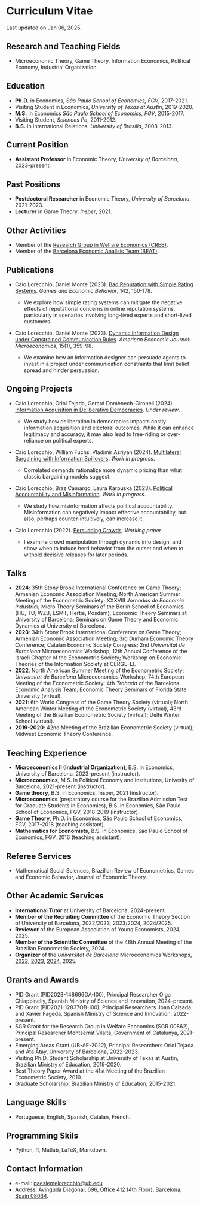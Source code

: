 
# Curriculum Vitae
Last updated on Jan 06, 2025.

## Research and Teaching Fields
* Microeconomic Theory, Game Theory, Information Economics, Political Economy, Industrial Organization.

## Education
* **Ph.D.** in Economics, *São Paulo School of Economics, FGV*, 2017-2021.
* Visiting Student in Economics, *University of Texas at Austin*, 2019-2020.
* **M.S.** in Economics *São Paulo School of Economics, FGV*, 2015-2017.
* Visiting Student, *Sciences Po*, 2011-2012.
* **B.S.** in International Relations, *University of Brasília*, 2008-2013.

## Current Position
* **Assistant Professor** in Economic Theory, *University of Barcelona*, 2023-present.
  
## Past Positions
* **Postdoctoral Researcher** in Economic Theory, *University of Barcelona*, 2021-2023.
* **Lecturer** in Game Theory, *Insper*, 2021.

## Other Activities
* Member of the [Research Group in Welfare Economics (CREB)](https://sites.google.com/view/crebwebpage/homepage/). 
* Member of the [Barcelona Economic Analisis Team (BEAT)](https://www.ub.edu/beat/).

## Publications
* Caio Lorecchio, Daniel Monte (2023). [Bad Reputation with Simple Rating Systems](https://caiolorecchio.github.io/publication/bad-reputation-simple-rating-systems/). *Games and Economic Behavior*, 142, 150-178.
  * We explore how simple rating systems can mitigate the negative effects of reputational concerns in online reputation systems, particularly in scenarios involving long-lived experts and short-lived customers.
  
* Caio Lorecchio, Daniel Monte (2023). [Dynamic Information Design under Constrained Communication Rules](https://caiolorecchio.github.io/publication/dynamic-information-design-constrained-communication-rules/). *American Economic Journal: Microeconomics*, 15(1), 359-98.
  * We examine how an information designer can persuade agents to invest in a project under communication constraints that limit belief spread and hinder persuasion.

## Ongoing Projects
* Caio Lorecchio, Oriol Tejada, Gerard Domènech-Gironell (2024). [Information Acquisition in Deliberative Democracies](https://caiolorecchio.github.io/publication/information-acquisition-deliberative-democracies/). *Under review*.
  * We study how deliberation in democracies impacts costly information acquisition and electoral outcomes. While it can enhance legitimacy and accuracy, it may also lead to free-riding or over-reliance on political experts.
  
* Caio Lorecchio, William Fuchs, Vladimir Asriyan (2024). [Multilateral Bargaining with Information Spillovers](https://caiolorecchio.github.io/publication/multilateral-bargaining-information-spillovers/). *Work in progress*.
  * Correlated demands rationalize more dynamic pricing than what classic bargaining models suggest.
  
* Caio Lorecchio, Braz Camargo, Laura Karpuska (2023). [Political Accountability and Misinformation](https://caiolorecchio.github.io/publication/political-accountability-and-misinformation/). *Work in progress*.
  * We study how misinformation affects political accountability. Misinformation can negatively impact effective accountability, but also, perhaps counter-intuitively, can increase it.
  
* Caio Lorecchio (2022). [Persuading Crowds](https://caiolorecchio.github.io/publication/persuading-crowds/). *Working paper*.
  * I examine crowd manipulation through dynamic info design, and show when to induce herd behavior from the outset and when to withold decisive releases for later periods.

## Talks
* **2024**: 35th Stony Brook International Conference on Game Theory; Armenian Economic Association Meeting; North American Summer Meeting of the Econometric Society; XXXVIII *Jornadas de Economia Industrial*; Micro Theory Seminars of the Berlin School of Economics (HU, TU, WZB, ESMT, Hertie, Posdam); Economic Theory Seminars at University of Barcelona; Seminars on Game Theory and Economic Dynamics at University of Barcelona.
* **2023**: 34th Stony Brook International Conference on Game Theory; Armenian Economic Association Meeting; 3rd Durham Economic Theory Conference; Catalan Economic Society Congress; 2nd *Universitat de Barcelona* Microeconomics Workshop; 12th Annual Conference of the Israeli Chapter of the Econometric Society; Workshop on Economic Theories of the Information Society at CERGE-EI.  
* **2022**: North American Summer Meeting of the Econometric Society; *Universitat de Barcelona* Microeconomics Workshop; 74th European Meeting of the Econometric Society; 4th *Trobada* of the Barcelona Economic Analysis Team; Economic Theory Seminars of Florida State University (virtual). 
* **2021**: 6th World Congress of the Game Theory Society (virtual); North American Winter Meeting of the Econometric Society (virtual), 43rd Meeting of the Brazilian Econometric Society (virtual); Delhi Winter School (virtual).
* **2019-2020**: 42nd Meeting of the Brazilian Econometric Society (virtual); Midwest Economic Theory Conference.

## Teaching Experience
* **Microeconomics II (Industrial Organization)**, B.S. in Economics, University of Barcelona, 2023-present (instructor).
* **Microeconomics**, M.S. in Political Economy and Institutions, Univesity of Barcelona, 2021-present (instructor).
* **Game theory**, B.S. in Economics, Insper, 2021 (instructor). 
* **Microeconomics** (preparatory course for the Brazilian Admission Test for Graduate Students in Economics), B.S. in Economics, São Paulo School of Economics, FGV, 2018-2019 (instructor).
* **Game Theory**, Ph.D. in Economics, São Paulo School of Economics, FGV, 2017-2018 (teaching assistant).
* **Mathematics for Economists**, B.S. in Economics, São Paulo School of Economics, FGV, 2016 (teaching assistant).

## Referee Services
* Mathematical Social Sciences, Brazilian Review of Econometrics, Games and Economic Behavior, Journal of Economic Theory. 

## Other Academic Services
* **International Tutor** at University of Barcelona, 2024-present.
* **Member of the Recruiting Committee** of the Economic Theory Section of University of Barcelona, 2022/2023, 2023/2024, 2024/2025.
* **Reviewer** of the European Association of Young Economists, 2024, 2025.
* **Member of the Scientific Committee** of the 46th Annual Meeting of the Brazilian Econometric Society, 2024.
* **Organizer** of the *Universitat de Barcelona* Microeconomics Workshops, [2022](https://sites.google.com/view/ubmicroworkshop/home), [2023](https://sites.google.com/view/ubmicroworkshop-2/home), [2024](https://sites.google.com/view/ubmicroworkshop-3/home), 2025.


## Grants and Awards
* PID Grant (PID2023-148696OA-I00), Principal Researcher Olga Chiappinelly, Spanish Ministry of Science and Innovation, 2024-present. 
* PID Grant (PID2021-12837OB-I00), Principal Researchers Joan Calzada and Xavier Fageda, Spanish Ministry of Science and Innovation, 2022-present.
* SGR Grant for the Research Group in Welfare Economics (SGR 00862), Principal Researcher Montserrat Vilalta, Government of Catalunya, 2021-present.
* Emerging Areas Grant (UB-AE-2022), Principal Researchers Oriol Tejada and Ata Atay, University of Barcelona, 2022-2023. 
* Visiting Ph.D. Student Scholarship at University of Texas at Austin, Brazilian Ministry of Education, 2019-2020.
* Best Theory Paper Award at the 41st Meeting of the Brazilian Econometric Society, 2019.
* Graduate Scholarship, Brazilian Ministry of Education, 2015-2021. 

## Language Skills
* Portuguese, English, Spanish, Catalan, French. 

## Programming Skils
* Python, R, Matlab, LaTeX, Markdown. 

## Contact Information
* e-mail: paeslemelorecchio@ub.edu
* Address: [Avinguda Diagonal, 696, Office 412 (4th Floor), Barcelona, Spain 08034](https://maps.app.goo.gl/wtLXhqhswRbKxeL17).